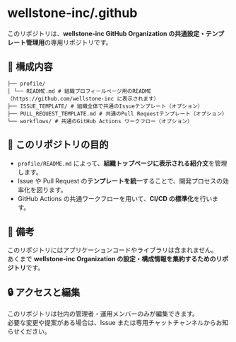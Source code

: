 # wellstone-inc/.github

このリポジトリは、**wellstone-inc GitHub Organization の共通設定・テンプレート管理用**の専用リポジトリです。

## 📁 構成内容

```.github/
├── profile/
│ └── README.md # 組織プロフィールページ用のREADME（https://github.com/wellstone-inc に表示されます）
├── ISSUE_TEMPLATE/ # 組織全体で共通のIssueテンプレート（オプション）
├── PULL_REQUEST_TEMPLATE.md # 共通のPull Requestテンプレート（オプション）
└── workflows/ # 共通のGitHub Actions ワークフロー（オプション）
```

## 📌 このリポジトリの目的

- `profile/README.md` によって、**組織トップページに表示される紹介文**を管理します。
- Issue や Pull Request の**テンプレートを統一**することで、開発プロセスの効率化を図ります。
- GitHub Actions の共通ワークフローを用いて、**CI/CD の標準化**を行います。

## 📄 備考

このリポジトリにはアプリケーションコードやライブラリは含まれません。  
あくまで **wellstone-inc Organization の設定・構成情報を集約するためのリポジトリ**です。

## 🔒 アクセスと編集

このリポジトリは社内の管理者・運用メンバーのみが編集できます。  
必要な変更や提案がある場合は、Issue または専用チャットチャンネルからお知らせください。
